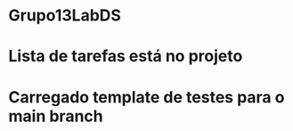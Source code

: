# Grupo13LabDS
# Lista de tarefas está no projeto
# Carregado template de testes para o main branch
